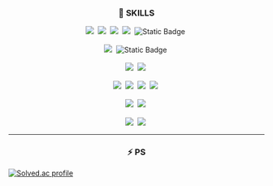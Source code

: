 <h3 align="center">🤔 SKILLS </h3>
<p align="center">
  <img src="https://img.shields.io/badge/C++-00599C?style=flat-square&logo=C%2B%2B&logoColor=white"/></a>&nbsp 
  <img src="https://img.shields.io/badge/Java-007396?style=flat-square&logo=Java&logoColor=white"/></a>&nbsp
  <img src="https://img.shields.io/badge/Python-3766AB?style=flat-square&logo=Python&logoColor=white"/></a>&nbsp 
  <img src="https://img.shields.io/badge/Javascript-ffb13b?style=flat-square&logo=javascript&logoColor=white"/></a>&nbsp 
  <img alt="Static Badge" src="https://img.shields.io/badge/shell--script-%23FFD500?style=flat-square&logoColor=white"></a>&nbsp 
  <br><br>
  <img src="https://img.shields.io/badge/react-%2361DAFB?style=flat-square&logo=react&logoColor=white"></a>&nbsp
  <img alt="Static Badge" src="https://img.shields.io/badge/spring--boot-%236DB33F?style=flat-square&logo=spring-boot&logoColor=white"></a>&nbsp
  <br><br>
  <img src="https://img.shields.io/badge/mysql-%234479A1?style=flat-square&logo=mysql&logoColor=white"></a>&nbsp
  <img src="https://img.shields.io/badge/oracle-red?style=flat-square&logo=oracle&logoColor=white"></a>&nbsp
  <br><br>
  <img src="https://img.shields.io/badge/git-%23F05032?style=flat-square&logo=git&logoColor=white"></a>&nbsp
  <img src="https://img.shields.io/badge/gitlab-%23FC6D26?style=flat-square&logo=gitlab&logoColor=white"></a>&nbsp
  <img src="https://img.shields.io/badge/gitlab--runner-%23FC6D26?style=flat-square&logoColor=white"></a>&nbsp
  <img src="https://img.shields.io/badge/jenkins-%23D24939?style=flat-square&logo=jenkins&logoColor=white"></a>&nbsp
  <br><br>
  <img src="https://img.shields.io/badge/ubuntu-%23E95420?style=flat-square&logo=ubuntu&logoColor=white"></a>&nbsp
  <img src="https://img.shields.io/badge/redhat-%23EE0000?style=flat-square&logo=redhat&logoColor=white"></a>&nbsp
  <br><br>
  <img src="https://img.shields.io/badge/docker-%232496ED?style=flat-square&logo=docker&logoColor=white"></a>&nbsp
  <img src="https://img.shields.io/badge/kubernetes-%23326CE5?style=flat-square&logo=kubernetes&logoColor=white"></a>&nbsp
</p>
<hr>
<h3 align="center">⚡ PS </h3>

  [![Solved.ac
profile](http://mazassumnida.wtf/api/v2/generate_badge?boj=jsh031613)](https://solved.ac/jsh031613)
  

